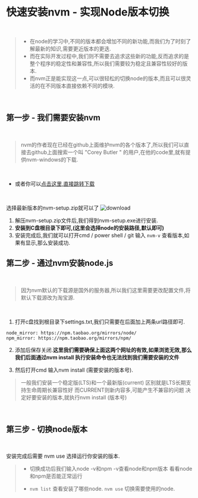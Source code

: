 # 快速安装nvm - 实现Node版本切换

<br>

> * 在node的学习中,不同的版本都会增加不同的新功能,而我们为了时刻了解最新的知识,需要更近版本的更迭.
> * 而在实际开发过程中,我们则不需要去追求这些新的功能,反而追求的是整个程序的稳定性和兼容性,所以我们需要较为稳定且兼容性较好的版本.
> * 而nvm正是能实现这一点,可以很轻松的切换node的版本,而且可以很灵活的在不同版本直接依赖不同的模块.

<br>

## 第一步 - 我们需要安装nvm

<br>

> nvm的作者现在已经在github上面维护nvm的各个版本了,所以我们可以直接去github上面搜索一个叫 "Corey Butler " 的用户,在他的code里,就有提供nvm-windows的下载.

<br>

* 或者你可以[点击这里,直接跳转下载](https://github.com/coreybutler/nvm-windows/releases)

<br>

选择最新版本的nvm-setup.zip就可以了
![download](http://wx1.sinaimg.cn/mw1024/006RjiPOly1fhfq5db40xj30ps0andgb.jpg)

1. 解压nvm-setup.zip文件后,我们得到nvm-setup.exe进行安装.
2. **安装到C盘根目录下即可,(这里会选择node的安装路径,默认即可)**
3. 安装完成后,我们就可以打开cmd / power shell / git  输入 ```nvm-v``` 查看版本,如果有显示,那么安装成功.

## 第二步 - 通过nvm安装node.js

<br>

>因为nvm默认的下载源是国外的服务器,所以我们这里需要更改配置文件,将默认下载源改为淘宝源.

<br>

1. 打开c盘找到根目录下settings.txt,我们只需要在后面加上两条url路径即可.
```
node_mirror: https://npm.taobao.org/mirrors/node/
npm_mirror: https://npm.taobao.org/mirrors/npm/
```
2. 添加后保存关闭.**这里我们需要确保上面这两个网址的有效,如果浏览无效,那么我们后面通过nvm install 执行安装命令也无法找到我们需要安装的文件**

3. 然后打开cmd 输入nvm install (需要安装的版本号).
> 一般我们安装一个稳定版(LTS)和一个最新版(current)
区别就是LTS长期支持生命周期长兼容性好 而CURRENT则新内容多,可能产生不兼容的问题
决定好要安装的版本,就执行nvm install (版本号)

<br>

## 第三步 - 切换node版本

<br>

安装完成后需要 nvm use 选择运行你安装的版本.

> * 切换成功后我们输入node -v和npm -v查看node和npm版本 看看node和npm是否能正常运行
> 
> * ```nvm list``` 查看安装了哪些node.
```nvm use``` 切换需要使用的node.
